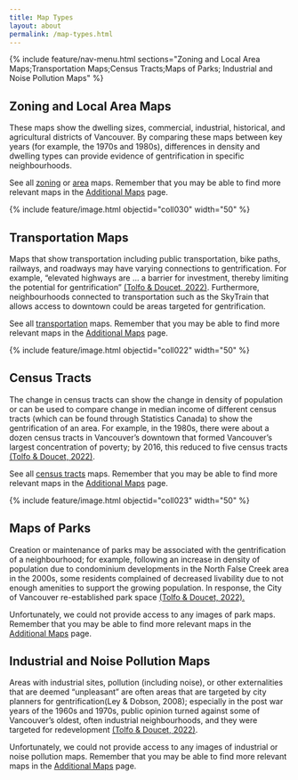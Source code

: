 ```yaml
---
title: Map Types
layout: about
permalink: /map-types.html
---
```


{% include feature/nav-menu.html sections="Zoning and Local Area Maps;Transportation Maps;Census Tracts;Maps of Parks; Industrial and Noise Pollution Maps" %}


## Zoning and Local Area Maps
These maps show the dwelling sizes, commercial, industrial, historical, and agricultural districts of Vancouver. By comparing these maps between key years (for example, the 1970s and 1980s), differences in density and dwelling types can provide evidence of gentrification in specific neighbourhoods. 

See all [zoning](/maps-collection/browse.html#zoning) or [area](/maps-collection/browse.html#local%20area) maps. Remember that you may be able to find more relevant maps in the [Additional Maps](/maps-collection/additional-maps.html) page.

{% include feature/image.html objectid="coll030" width="50" %}


## Transportation Maps
Maps that show transportation including public transportation, bike paths, railways, and roadways may have varying connections to gentrification. For example, “elevated highways are … a barrier for investment, thereby limiting the potential for gentrification” [(Tolfo & Doucet, 2022)](/maps-collection/citations.html). Furthermore, neighbourhoods connected to transportation such as the SkyTrain that allows access to downtown could be areas targeted for gentrification.

See all [transportation](/maps-collection/browse.html#transportation) maps. Remember that you may be able to find more relevant maps in the [Additional Maps](/maps-collection/additional-maps.html) page.

{% include feature/image.html objectid="coll022" width="50" %}

## Census Tracts
The change in census tracts can show the change in density of population or can be used to compare change in median income of different census tracts (which can be found through Statistics Canada) to show the gentrification of an area. For example, in the 1980s, there were about a dozen census tracts in Vancouver’s downtown that formed Vancouver’s largest concentration of poverty; by 2016, this reduced to five census tracts [(Tolfo & Doucet, 2022)](/maps-collection/citations.html).

See all [census tracts](/maps-collection/browse.html#census%20districts) maps. Remember that you may be able to find more relevant maps in the [Additional Maps](/maps-collection/additional-maps.html) page.

{% include feature/image.html objectid="coll023" width="50" %}


## Maps of Parks
Creation or maintenance of parks may be associated with the gentrification of a neighbourhood; for example, following an increase in density of population due to condominium developments in the North False Creek area in the 2000s, some residents complained of decreased livability due to not enough amenities to support the growing population. In response, the City of Vancouver re-established park space [(Tolfo & Doucet, 2022).](/maps-collection/citations.html)

Unfortunately, we could not provide access to any images of park maps. Remember that you may be able to find more relevant maps in the [Additional Maps](/maps-collection/additional-maps.html) page.


## Industrial and Noise Pollution Maps
Areas with industrial sites, pollution (including noise), or other externalities that are deemed “unpleasant” are often areas that are targeted by city planners for gentrification(Ley & Dobson, 2008); especially in the post war years of the 1960s and 1970s, public opinion turned against some of Vancouver’s oldest, often industrial neighbourhoods, and they were targeted for redevelopment [(Tolfo & Doucet, 2022)](/maps-collection/citations.html). 

Unfortunately, we could not provide access to any images of industrial or noise pollution maps. Remember that you may be able to find more relevant maps in the [Additional Maps](/maps-collection/additional-maps.html) page.